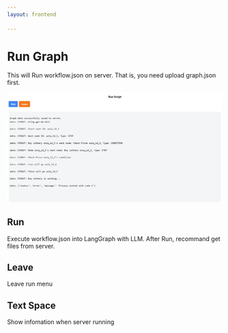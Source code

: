 ```yaml
---
layout: frontend

---
```


# Run Graph
This will Run workflow.json on server.
That is, you need upload graph.json first.

![](./images/run_window.webp)

## Run
Execute workflow.json into LangGraph with LLM.
After Run, recommand get files from server.

## Leave
Leave run menu

## Text Space
Show infomation when server running
